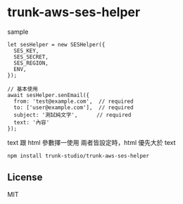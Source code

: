 # trunk-aws-ses-helper

sample

```
let sesHelper = new SESHelper({
  SES_KEY,
  SES_SECRET,
  SES_REGION,
  ENV,
});

// 基本使用
await sesHelper.senEmail({
  from: 'test@example.com',  // required
  to: ['user@example.com'],  // required
  subject: '測試純文字',      // required
  text: '內容'
});
```

text 跟 html 參數擇一使用
兩者皆設定時，html 優先大於 text



```
npm install trunk-studio/trunk-aws-ses-helper
```

## License

MIT

